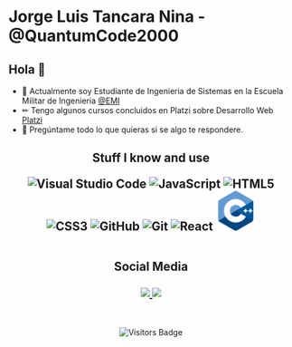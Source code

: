 # Jorge Luis Tancara Nina - @QuantumCode2000

## Hola 👋
<!--
Soy un chico boliviano apasionado por aprender sobre tecnología, puedes ver un poco de mi portafolio en programación [acá](https://kevinmorales.xyz/). En este momento te puedo ayudar sobre marketing digital, SEO y consejos para impulsar tu proyecto.-->

- 🚀 Actualmente soy Estudiante de Ingenieria de Sistemas en la Escuela Militar de Ingenieria [@EMI](https://www.emi.edu.bo/)
- ✏ Tengo algunos cursos concluidos en Platzi sobre Desarrollo Web  [Platzi](https://platzi.com)
- 💭 Pregúntame todo lo que quieras si se algo te respondere.


<h2 align="center">
<p>Stuff I know and use</p>
<img alt="Visual Studio Code" height="70px"  src="https://user-images.githubusercontent.com/674621/71187801-14e60a80-2280-11ea-94c9-e56576f76baf.png"/>
<img alt="JavaScript" height="70px" src="https://www.freepnglogos.com/uploads/javascript-png/javascript-logo-transparent-logo-javascript-images-3.png"/>
<img alt="HTML5" height="70px" src="https://icones.pro/wp-content/uploads/2021/05/icone-html-orange.png" />
<img alt="CSS3" height="70px" src="https://maxcdn.icons8.com/Share/icon/Logos//css31600.png"/>
<img alt="GitHub" height="70px" src="http://pngimg.com/uploads/github/github_PNG53.png"/>
<img alt="Git" height="70px" src="https://upload.wikimedia.org/wikipedia/commons/thumb/e/e0/Git-logo.svg/1280px-Git-logo.svg.png" />
<img alt="React" height="70px" src="https://sc04.alicdn.com/kf/U0721a48732814105aae97d2245765dd2a.png"/>
<img alt="C++" height="70px" src="https://raw.githubusercontent.com/github/explore/80688e429a7d4ef2fca1e82350fe8e3517d3494d/topics/cpp/cpp.png" />
<br> <br>

<p>Social Media</p>
<a href="https://www.linkedin.com/in/jorge-luis-tancara-nina-2700421b2/">
    <img src="https://img.shields.io/badge/LinkedIn-7289DA?style=for-the-badge&logo=linkedin&logoColor=white">
</a>
<a href="https://twitter.com/JorgeLuisTanca1">
    <img src="https://img.shields.io/badge/Twitter-E4405F?style=for-the-badge&logo=twitter&logoColor=white">
</a> </h2>

<br />
<p align="center">
<img src="https://komarev.com/ghpvc/?username=QuantumCode2000&style=flat-square&color=0066ff" alt="Visitors Badge"/>
</p>
